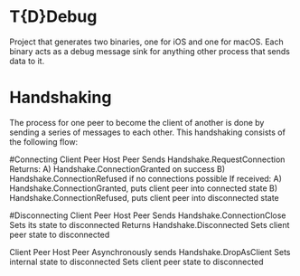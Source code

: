 # T{D}Debug
Project that generates two binaries, one for iOS and one for macOS. Each binary acts as a debug message sink for anything other process that sends data to it.


# Handshaking
The process for one peer to become the client of another is done by sending a series of messages to each other. This handshaking consists of the following flow:

#Connecting
Client Peer                                 Host Peer
Sends Handshake.RequestConnection
                                            Returns:
                                                A) Handshake.ConnectionGranted on success
                                                B) Handshake.ConnectionRefused if no connections possible
If received:
    A) Handshake.ConnectionGranted,
       puts client peer into connected state
    B) Handshake.ConnectionRefused,
       puts client peer into disconnected state

#Disconnecting
Client Peer                                 Host Peer
Sends Handshake.ConnectionClose              
                                             Sets its state to disconnected
                                             Returns Handshake.Disconnected
Sets client peer state to disconnected


Client Peer                                  Host Peer
                                             Asynchronously sends Handshake.DropAsClient
                                             Sets internal state to disconnected
Sets client peer state to disconnected